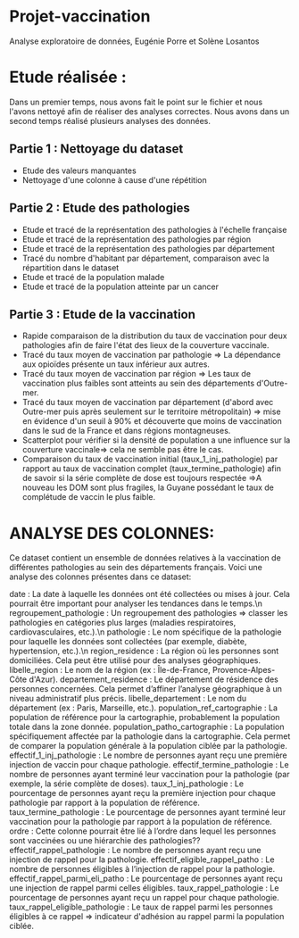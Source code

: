 # Projet-vaccination
Analyse exploratoire de données, Eugénie Porre et Solène Losantos

<!-- #region -->

# Etude réalisée :

Dans un premier temps, nous avons fait le point sur le fichier et nous l'avons nettoyé afin de réaliser des analyses correctes.
Nous avons dans un second temps réalisé plusieurs analyses des données.

## Partie 1 : Nettoyage du dataset

- Etude des valeurs manquantes
- Nettoyage d'une colonne à cause d'une répétition

## Partie 2 : Etude des pathologies

- Etude et tracé de la représentation des pathologies à l'échelle française
- Etude et tracé de la représentation des pathologies par région
- Etude et tracé de la représentation des pathologies par département
- Tracé du nombre d'habitant par département, comparaison avec la répartition dans le dataset
- Etude et tracé de la population malade
- Etude et tracé de la population atteinte par un cancer

## Partie 3 : Etude de la vaccination

- Rapide comparaison de la distribution du taux de vaccination pour deux pathologies afin de faire l'état des lieux de la couverture vaccinale.
- Tracé du taux moyen de vaccination par pathologie => La dépendance aux opioïdes présente un taux inférieur aux autres.
- Tracé du taux moyen de vaccination par région => Les taux de vaccination plus faibles sont atteints au sein des départements d'Outre-mer.
- Tracé du taux moyen de vaccination par département (d'abord avec Outre-mer puis après seulement sur le territoire métropolitain) => mise en évidence d'un seuil à 90% et découverte que moins de vaccination dans le sud de la France et dans régions montagneuses.
- Scatterplot pour vérifier si la densité de population a une influence sur la couverture vaccinale=> cela ne semble pas être le cas.
- Comparaison du taux de vaccination initial (taux_1_inj_pathologie) par rapport au taux de vaccination complet (taux_termine_pathologie) afin de savoir si la série complète de dose est toujours respectée =>A nouveau les DOM sont plus fragiles, la Guyane possédant le taux de complétude de vaccin le plus faible.

# ANALYSE DES COLONNES:

Ce dataset contient un ensemble de données relatives à la vaccination de différentes pathologies au sein des départements français.
Voici une analyse des colonnes présentes dans ce dataset:

date : La date à laquelle les données ont été collectées ou mises à jour. Cela pourrait être important pour analyser les tendances dans le temps.\n
regroupement_pathologie : Un regroupement des pathologies => classer les pathologies en catégories plus larges (maladies respiratoires, cardiovasculaires, etc.).\n
pathologie : Le nom spécifique de la pathologie pour laquelle les données sont collectées (par exemple, diabète, hypertension, etc.).\n
region_residence : La région où les personnes sont domiciliées. Cela peut être utilisé pour des analyses géographiques.
libelle_region : Le nom de la région (ex : Île-de-France, Provence-Alpes-Côte d'Azur). 
departement_residence : Le département de résidence des personnes concernées. Cela permet d’affiner l’analyse géographique à un niveau administratif plus précis.
libelle_departement : Le nom du département (ex : Paris, Marseille, etc.). 
population_ref_cartographie : La population de référence pour la cartographie, probablement la population totale dans la zone donnée.
population_patho_cartographie : La population spécifiquement affectée par la pathologie dans la cartographie. Cela permet de comparer la population générale à la population ciblée par la pathologie.
effectif_1_inj_pathologie : Le nombre de personnes ayant reçu une première injection de vaccin pour chaque pathologie.
effectif_termine_pathologie : Le nombre de personnes ayant terminé leur vaccination pour la pathologie (par exemple, la série complète de doses).
taux_1_inj_pathologie : Le pourcentage de personnes ayant reçu la première injection pour chaque pathologie par rapport à la population de référence.
taux_termine_pathologie : Le pourcentage de personnes ayant terminé leur vaccination pour la pathologie par rapport à la population de référence.
ordre : Cette colonne pourrait être lié à l’ordre dans lequel les personnes sont vaccinées ou une hiérarchie des pathologies??
effectif_rappel_pathologie : Le nombre de personnes ayant reçu une injection de rappel pour la pathologie.
effectif_eligible_rappel_patho : Le nombre de personnes éligibles à l’injection de rappel pour la pathologie.
effectif_rappel_parmi_eli_patho : Le pourcentage de personnes ayant reçu une injection de rappel parmi celles éligibles.
taux_rappel_pathologie : Le pourcentage de personnes ayant reçu un rappel pour chaque pathologie.
taux_rappel_eligible_pathologie : Le taux de rappel parmi les personnes éligibles à ce rappel => indicateur d'adhésion au rappel parmi la population ciblée.

<!-- #endregion -->

